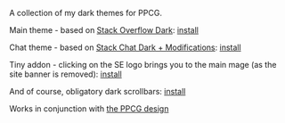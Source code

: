 A collection of my dark themes for PPCG.

Main theme - based on [Stack Overflow Dark](https://github.com/StylishThemes/StackOverflow-Dark): [install](https://raw.githubusercontent.com/dzaima/PPCGDark/master/PPCGDark.user.css)

Chat theme - based on [Stack Chat Dark + Modifications](https://userstyles.org/styles/143002/stack-chat-dark-modifications): [install](https://raw.githubusercontent.com/dzaima/PPCGDark/master/darkChat.user.css)

Tiny addon - clicking on the SE logo brings you to the main mage (as the site banner is removed): [install](https://raw.githubusercontent.com/dzaima/PPCGDark/master/quickMain.user.js)

And of course, obligatory dark scrollbars: [install](https://raw.githubusercontent.com/dzaima/PPCGDark/darkScrollbars.user.css)

Works in conjunction with [the PPCG design](https://github.com/vihanb/PPCG-Design)
